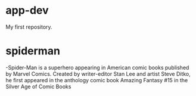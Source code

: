 # app-dev
My first repository.
# spiderman
-Spider-Man is a superhero appearing in American comic books published by Marvel Comics. Created by writer-editor Stan Lee and artist Steve Ditko, he first appeared in the anthology comic book Amazing Fantasy #15 in the Silver Age of Comic Books
